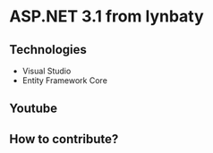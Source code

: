 # ASP.NET 3.1 from lynbaty
## Technologies
- Visual Studio
- Entity Framework Core
## Youtube
## How to contribute?